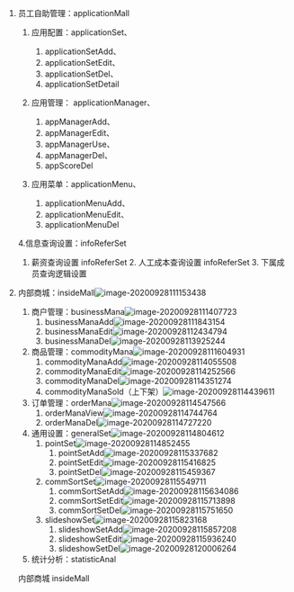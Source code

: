 1. 员工自助管理：applicationMall

   1. 应用配置：applicationSet、
      1. applicationSetAdd、
      2. applicationSetEdit、
      3. applicationSetDel、
      4. applicationSetDetail
   2. 应用管理： applicationManager、
      1. appManagerAdd、
      2. appManagerEdit、
      3. appManagerUse、
      4. appManagerDel、
      5. appScoreDel

   3. 应用菜单：applicationMenu、
      1. applicationMenuAdd、
      2. applicationMenuEdit、
      3. applicationMenuDel

   4.信息查询设置：infoReferSet

   	1. 薪资查询设置 infoReferSet
    	2. 人工成本查询设置 infoReferSet
    	3. 下属成员查询逻辑设置

2. 内部商城：insideMall![image-20200928111153438](C:\Users\admin\AppData\Roaming\Typora\typora-user-images\image-20200928111153438.png)
   1. 商户管理：businessMana![image-20200928111407723](C:\Users\admin\AppData\Roaming\Typora\typora-user-images\image-20200928111407723.png)
      1. businessManaAdd![image-20200928111843154](C:\Users\admin\AppData\Roaming\Typora\typora-user-images\image-20200928111843154.png)
      2. businessManaEdit![image-20200928112434794](C:\Users\admin\AppData\Roaming\Typora\typora-user-images\image-20200928112434794.png)
      3. businessManaDel![image-20200928113925244](C:\Users\admin\AppData\Roaming\Typora\typora-user-images\image-20200928113925244.png)
   2. 商品管理：commodityMana![image-20200928111604931](C:\Users\admin\AppData\Roaming\Typora\typora-user-images\image-20200928111604931.png)
      1. commodityManaAdd![image-20200928114055508](C:\Users\admin\AppData\Roaming\Typora\typora-user-images\image-20200928114055508.png)
      2. commodityManaEdit![image-20200928114252566](C:\Users\admin\AppData\Roaming\Typora\typora-user-images\image-20200928114252566.png)
      3. commodityManaDel![image-20200928114351274](C:\Users\admin\AppData\Roaming\Typora\typora-user-images\image-20200928114351274.png)
      4. commodityManaSold（上下架）![image-20200928114439611](C:\Users\admin\AppData\Roaming\Typora\typora-user-images\image-20200928114439611.png)
   3. 订单管理：orderMana![image-20200928114547566](C:\Users\admin\AppData\Roaming\Typora\typora-user-images\image-20200928114547566.png)
      1. orderManaView![image-20200928114744764](C:\Users\admin\AppData\Roaming\Typora\typora-user-images\image-20200928114744764.png)
      2. orderManaDel![image-20200928114727220](C:\Users\admin\AppData\Roaming\Typora\typora-user-images\image-20200928114727220.png)
   4. 通用设置：generalSet![image-20200928114804612](C:\Users\admin\AppData\Roaming\Typora\typora-user-images\image-20200928114804612.png)
      1. pointSet![image-20200928114852455](C:\Users\admin\AppData\Roaming\Typora\typora-user-images\image-20200928114852455.png)
         1. pointSetAdd![image-20200928115337682](C:\Users\admin\AppData\Roaming\Typora\typora-user-images\image-20200928115337682.png)
         2. pointSetEdit![image-20200928115416825](C:\Users\admin\AppData\Roaming\Typora\typora-user-images\image-20200928115416825.png)
         3. pointSetDel![image-20200928115459367](C:\Users\admin\AppData\Roaming\Typora\typora-user-images\image-20200928115459367.png)
      2. commSortSet![image-20200928115549711](C:\Users\admin\AppData\Roaming\Typora\typora-user-images\image-20200928115549711.png)
         1. commSortSetAdd![image-20200928115634086](C:\Users\admin\AppData\Roaming\Typora\typora-user-images\image-20200928115634086.png)
         2. commSortSetEdit![image-20200928115713898](C:\Users\admin\AppData\Roaming\Typora\typora-user-images\image-20200928115713898.png)
         3. commSortSetDel![image-20200928115751650](C:\Users\admin\AppData\Roaming\Typora\typora-user-images\image-20200928115751650.png)
      3. slideshowSet![image-20200928115823168](C:\Users\admin\AppData\Roaming\Typora\typora-user-images\image-20200928115823168.png)
         1. slideshowSetAdd![image-20200928115857208](C:\Users\admin\AppData\Roaming\Typora\typora-user-images\image-20200928115857208.png)
         2. slideshowSetEdit![image-20200928115936240](C:\Users\admin\AppData\Roaming\Typora\typora-user-images\image-20200928115936240.png)
         3. slideshowSetDel![image-20200928120006264](C:\Users\admin\AppData\Roaming\Typora\typora-user-images\image-20200928120006264.png)
   5. 统计分析：statisticAnal

   内部商城 insideMall
